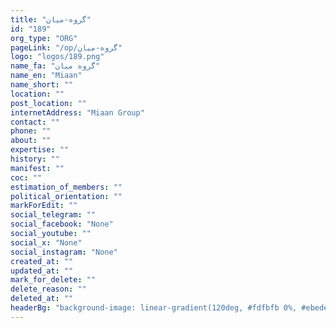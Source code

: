 ```yaml
---
title: "گروه-میان"
id: "189"
org_type: "ORG"
pageLink: "/op/گروه-میان"
logo: "logos/189.png"
name_fa: "گروه میان"
name_en: "Miaan"
name_short: ""
location: ""
post_location: ""
internetAddress: "Miaan Group"
contact: ""
phone: ""
about: ""
expertise: ""
history: ""
manifest: ""
coc: ""
estimation_of_members: ""
political_orientation: ""
markForEdit: ""
social_telegram: ""
social_facebook: "None"
social_youtube: ""
social_x: "None"
social_instagram: "None"
created_at: ""
updated_at: ""
mark_for_delete: ""
delete_reason: ""
deleted_at: ""
headerBg: "background-image: linear-gradient(120deg, #fdfbfb 0%, #ebedee 100%);"
---
```

